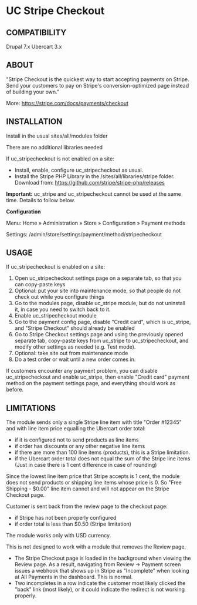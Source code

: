 # UC Stripe Checkout

## COMPATIBILITY
Drupal 7.x Ubercart 3.x

## ABOUT

"Stripe Checkout is the quickest way to start accepting payments on Stripe. Send your customers to pay on Stripe's conversion-optimized page instead of building your own."

More:
https://stripe.com/docs/payments/checkout

## INSTALLATION

Install in the usual sites/all/modules folder

There are no additional libraries needed

If uc_stripecheckout is not enabled on a site: 
* Install, enable, configure uc_stripecheckout as usual.
* Install the Stripe PHP Library in the /sites/all/libraries/stripe folder. Download from: https://github.com/stripe/stripe-php/releases

**Important:** uc_stripe and uc_stripecheckout cannot be used at the same time. Details to follow below.

**Configuration**

Menu: Home » Administration » Store » Configuration » Payment methods

Settings: /admin/store/settings/payment/method/stripecheckout

## USAGE

If uc_stripecheckout is enabled on a site: 
1) Open uc_stripecheckout settings page on a separate tab, so that you can copy-paste keys 
2) Optional: put your site into maintenance mode, so that people do not check out while you configure things 
3) Go to the modules page, disable uc_stripe module, but do not uninstall it, in case you need to switch back to it. 
4) Enable uc_stripecheckout module 
5) Go to the payment config page, disable "Credit card", which is uc_stripe, and "Stripe Checkout" should already be enabled 
6) Go to Stripe Checkout settings page and using the previously opened separate tab, copy-paste keys from uc_stripe to uc_stripecheckout, and modify other settings as needed (e.g. Test mode). 
7) Optional: take site out from maintenance mode 
8) Do a test order or wait until a new order comes in. 

If customers encounter any payment problem, you can disable uc_stripecheckout and enable uc_stripe, then enable "Credit card" payment method on the payment settings page, and everything should work as before. 

## LIMITATIONS

The module sends only a single Stripe line item with title "Order #12345" and with line item price equalling the Ubercart order total:
* if it is configured not to send products as line items
* if order has discounts or any other negative line items 
* if there are more than 100 line items (products), this is a Stripe limitation. 
* if the Ubercart order total does not equal the sum of the Stripe line items (Just in case there is 1 cent difference in case of rounding)

Since the lowest line item price that Stripe accepts is 1 cent, the module does not send products or shipping line items whose price is 0. So "Free Shipping - $0.00" line item cannot and will not appear on the Stripe Checkout page. 

Customer is sent back from the review page to the checkout page: 
* if Stripe has not been properly configured
* if order total is less than $0.50 (Stripe limitation) 

The module works only with USD currency.

This is not designed to work with a module that removes the Review page.
* The Stripe Checkout page is loaded in the background when viewing the Review page. As a result, navigating from Review -> Payment screen issues a webhook that shows up in Stripe as "Incomplete" when looking at All Payments in the dashboard. This is normal.
* Two incompletes in a row indicate the customer most likely clicked the "back" link (most likely), or it could indicate the redirect is not working properly.
